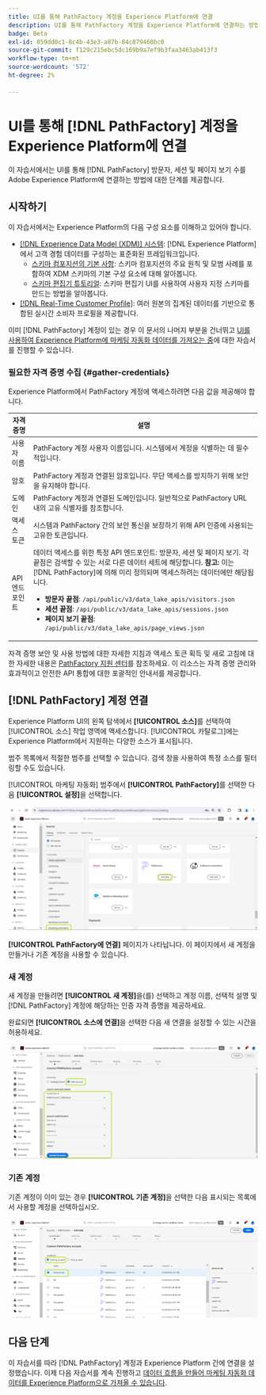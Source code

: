 ```yaml
---
title: UI를 통해 PathFactory 계정을 Experience Platform에 연결
description: UI를 통해 PathFactory 계정을 Experience Platform에 연결하는 방법을 알아봅니다.
badge: Beta
exl-id: 859dd0c1-8c4b-43e3-a87b-84c879460bc0
source-git-commit: f129c215ebc5dc169b9a7ef9b3faa3463ab413f3
workflow-type: tm+mt
source-wordcount: '572'
ht-degree: 2%

---
```


# UI를 통해 [!DNL PathFactory] 계정을 Experience Platform에 연결

이 자습서에서는 UI를 통해 [!DNL PathFactory] 방문자, 세션 및 페이지 보기 수를 Adobe Experience Platform에 연결하는 방법에 대한 단계를 제공합니다.

## 시작하기

이 자습서에서는 Experience Platform의 다음 구성 요소를 이해하고 있어야 합니다.

* [[!DNL Experience Data Model (XDM)] 시스템](../../../../../xdm/home.md): [!DNL Experience Platform]에서 고객 경험 데이터를 구성하는 표준화된 프레임워크입니다.
   * [스키마 컴포지션의 기본 사항](../../../../../xdm/schema/composition.md): 스키마 컴포지션의 주요 원칙 및 모범 사례를 포함하여 XDM 스키마의 기본 구성 요소에 대해 알아봅니다.
   * [스키마 편집기 튜토리얼](../../../../../xdm/tutorials/create-schema-ui.md): 스키마 편집기 UI를 사용하여 사용자 지정 스키마를 만드는 방법을 알아봅니다.
* [[!DNL Real-Time Customer Profile]](../../../../../profile/home.md): 여러 원본의 집계된 데이터를 기반으로 통합된 실시간 소비자 프로필을 제공합니다.

이미 [!DNL PathFactory] 계정이 있는 경우 이 문서의 나머지 부분을 건너뛰고 [UI를 사용하여 Experience Platform에 마케팅 자동화 데이터를 가져오는 중](../../dataflow/marketing-automation.md)에 대한 자습서를 진행할 수 있습니다.

### 필요한 자격 증명 수집 {#gather-credentials}

Experience Platform에서 PathFactory 계정에 액세스하려면 다음 값을 제공해야 합니다.

| 자격 증명 | 설명 |
| ---------- | ----------- |
| 사용자 이름 | PathFactory 계정 사용자 이름입니다. 시스템에서 계정을 식별하는 데 필수적입니다. |
| 암호 | PathFactory 계정과 연결된 암호입니다. 무단 액세스를 방지하기 위해 보안을 유지해야 합니다. |
| 도메인 | PathFactory 계정과 연결된 도메인입니다. 일반적으로 PathFactory URL 내의 고유 식별자를 참조합니다. |
| 액세스 토큰 | 시스템과 PathFactory 간의 보안 통신을 보장하기 위해 API 인증에 사용되는 고유한 토큰입니다. |
| API 엔드포인트 | 데이터 액세스를 위한 특정 API 엔드포인트: 방문자, 세션 및 페이지 보기. 각 끝점은 검색할 수 있는 서로 다른 데이터 세트에 해당합니다. **참고:** 이는 [!DNL PathFactory]에 의해 미리 정의되며 액세스하려는 데이터에만 해당됩니다. <ul><li>**방문자 끝점**: `/api/public/v3/data_lake_apis/visitors.json`</li><li>**세션 끝점**: `/api/public/v3/data_lake_apis/sessions.json`</li><li>**페이지 보기 끝점**: `/api/public/v3/data_lake_apis/page_views.json`</li></ul> |

자격 증명 보안 및 사용 방법에 대한 자세한 지침과 액세스 토큰 획득 및 새로 고침에 대한 자세한 내용은 [PathFactory 지원 센터](https://support.pathfactory.com/categories/adobe/)를 참조하세요. 이 리소스는 자격 증명 관리와 효과적이고 안전한 API 통합에 대한 포괄적인 안내서를 제공합니다.


## [!DNL PathFactory] 계정 연결

Experience Platform UI의 왼쪽 탐색에서 **[!UICONTROL 소스]**&#x200B;를 선택하여 [!UICONTROL 소스] 작업 영역에 액세스합니다. [!UICONTROL 카탈로그]에는 Experience Platform에서 지원하는 다양한 소스가 표시됩니다.

범주 목록에서 적절한 범주를 선택할 수 있습니다. 검색 창을 사용하여 특정 소스를 필터링할 수도 있습니다.

[!UICONTROL 마케팅 자동화] 범주에서 **[!UICONTROL PathFactory]**&#x200B;를 선택한 다음 **[!UICONTROL 설정]**&#x200B;을 선택합니다.

![PathFactory 원본이 있는 원본 카탈로그를 선택했습니다.](../../../../images/tutorials/create/pathfactory/catalog.png)

**[!UICONTROL PathFactory에 연결]** 페이지가 나타납니다. 이 페이지에서 새 계정을 만들거나 기존 계정을 사용할 수 있습니다.

### 새 계정

새 계정을 만들려면 **[!UICONTROL 새 계정]**&#x200B;을(를) 선택하고 계정 이름, 선택적 설명 및 [!DNL PathFactory] 계정에 해당하는 인증 자격 증명을 제공하세요.

완료되면 **[!UICONTROL 소스에 연결]**&#x200B;을 선택한 다음 새 연결을 설정할 수 있는 시간을 허용하세요.

![PathFactory의 새 계정을 인증할 수 있는 새 계정 인터페이스입니다.](../../../../images/tutorials/create/pathfactory/new.png)

### 기존 계정

기존 계정이 이미 있는 경우 **[!UICONTROL 기존 계정]**&#x200B;을 선택한 다음 표시되는 목록에서 사용할 계정을 선택하십시오.

![기존 PathFactory 계정 목록에서 선택할 수 있는 기존 계정 인터페이스](../../../../images/tutorials/create/pathfactory/existing.png)

## 다음 단계

이 자습서를 따라 [!DNL PathFactory] 계정과 Experience Platform 간에 연결을 설정했습니다. 이제 다음 자습서를 계속 진행하고 [데이터 흐름을 만들어 마케팅 자동화 데이터를 Experience Platform으로 가져올 수 있습니다](../../dataflow/marketing-automation.md).
